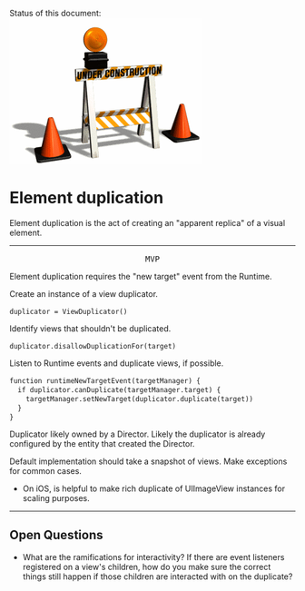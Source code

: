 Status of this document:
![](../_assets/under-construction-flashing-barracade-animation.gif)

# Element duplication

Element duplication is the act of creating an "apparent replica" of a visual element.

---

<p style="text-align:center"><tt>MVP</tt></p>

Element duplication requires the "new target" event from the Runtime.

Create an instance of a view duplicator.

    duplicator = ViewDuplicator()

Identify views that shouldn't be duplicated.

    duplicator.disallowDuplicationFor(target)

Listen to Runtime events and duplicate views, if possible.

    function runtimeNewTargetEvent(targetManager) {
      if duplicator.canDuplicate(targetManager.target) {
        targetManager.setNewTarget(duplicator.duplicate(target))
      }
    }

Duplicator likely owned by a Director. Likely the duplicator is already configured by the entity that created the Director.

Default implementation should take a snapshot of views. Make exceptions for common cases.

- On iOS, is helpful to make rich duplicate of UIImageView instances for scaling purposes.

---

## Open Questions ##

- What are the ramifications for interactivity?  If there are event listeners registered on a view's children, how do you make sure the correct things still happen if those children are interacted with on the duplicate?
